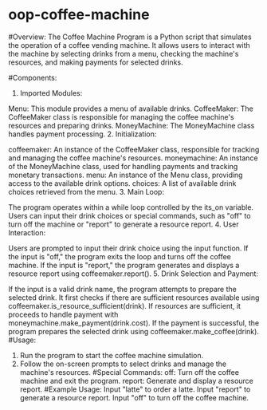 # oop-coffee-machine
#Overview:
The Coffee Machine Program is a Python script that simulates the operation of a coffee vending machine. It allows users to interact with the machine by selecting drinks from a menu, checking the machine's resources, and making payments for selected drinks.

#Components:
1. Imported Modules:

Menu: This module provides a menu of available drinks.
CoffeeMaker: The CoffeeMaker class is responsible for managing the coffee machine's resources and preparing drinks.
MoneyMachine: The MoneyMachine class handles payment processing.
2. Initialization:

coffeemaker: An instance of the CoffeeMaker class, responsible for tracking and managing the coffee machine's resources.
moneymachine: An instance of the MoneyMachine class, used for handling payments and tracking monetary transactions.
menu: An instance of the Menu class, providing access to the available drink options.
choices: A list of available drink choices retrieved from the menu.
3. Main Loop:

The program operates within a while loop controlled by the its_on variable.
Users can input their drink choices or special commands, such as "off" to turn off the machine or "report" to generate a resource report.
4. User Interaction:

Users are prompted to input their drink choice using the input function.
If the input is "off," the program exits the loop and turns off the coffee machine.
If the input is "report," the program generates and displays a resource report using coffeemaker.report().
5. Drink Selection and Payment:

If the input is a valid drink name, the program attempts to prepare the selected drink.
It first checks if there are sufficient resources available using coffeemaker.is_resource_sufficient(drink).
If resources are sufficient, it proceeds to handle payment with moneymachine.make_payment(drink.cost).
If the payment is successful, the program prepares the selected drink using coffeemaker.make_coffee(drink).
#Usage:
1. Run the program to start the coffee machine simulation.
2. Follow the on-screen prompts to select drinks and manage the machine's resources.
#Special Commands:
off: Turn off the coffee machine and exit the program.
report: Generate and display a resource report.
#Example Usage:
Input "latte" to order a latte.
Input "report" to generate a resource report.
Input "off" to turn off the coffee machine.
